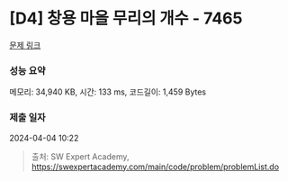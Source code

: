 # [D4] 창용 마을 무리의 개수 - 7465 

[문제 링크](https://swexpertacademy.com/main/code/problem/problemDetail.do?contestProbId=AWngfZVa9XwDFAQU) 

### 성능 요약

메모리: 34,940 KB, 시간: 133 ms, 코드길이: 1,459 Bytes

### 제출 일자

2024-04-04 10:22



> 출처: SW Expert Academy, https://swexpertacademy.com/main/code/problem/problemList.do